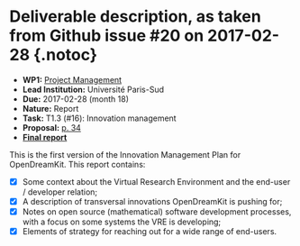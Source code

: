 # Deliverable description, as taken from Github issue #20 on 2017-02-28 {.notoc}

- **WP1:** [Project Management](https://github.com/OpenDreamKit/OpenDreamKit/tree/master/WP1)
- **Lead Institution:** Université Paris-Sud
- **Due:** 2017-02-28 (month 18)
- **Nature:** Report
- **Task:** T1.3 (#16): Innovation management
- **Proposal:** [p. 34](https://github.com/OpenDreamKit/OpenDreamKit/raw/master/Proposal/proposal-www.pdf)
- **[Final report](https://github.com/OpenDreamKit/OpenDreamKit/raw/master/WP1/D1.4/report-final.pdf)**

This is the first version of the Innovation Management Plan for OpenDreamKit. This report contains:

- [X] Some context about the Virtual Research Environment and the end-user / developer relation;
- [X] A description of transversal innovations OpenDreamKit is pushing for;
- [X] Notes on open source (mathematical) software development  processes, with a focus on some systems the VRE is developing;
- [X] Elements of strategy for reaching out for a wide range of end-users.
